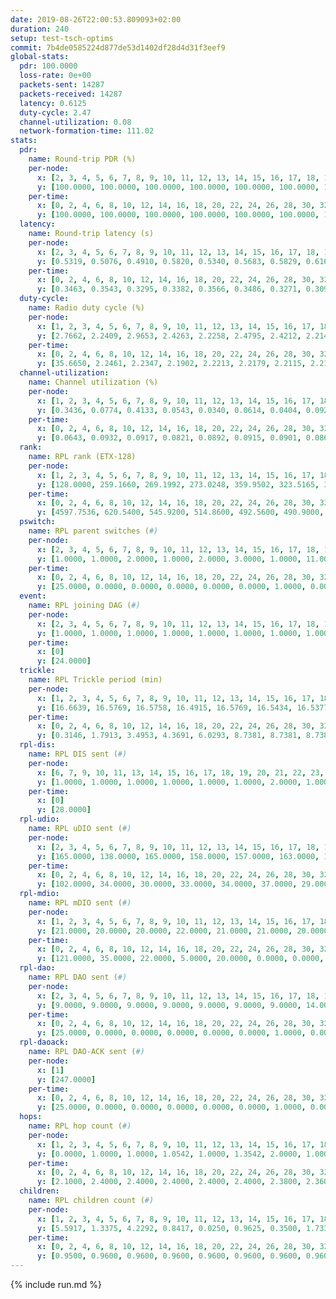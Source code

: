 ```yaml
---
date: 2019-08-26T22:00:53.809093+02:00
duration: 240
setup: test-tsch-optims
commit: 7b4de0585224d877de53d1402df28d4d31f3eef9
global-stats:
  pdr: 100.0000
  loss-rate: 0e+00
  packets-sent: 14287
  packets-received: 14287
  latency: 0.6125
  duty-cycle: 2.47
  channel-utilization: 0.08
  network-formation-time: 111.02
stats:
  pdr:
    name: Round-trip PDR (%)
    per-node:
      x: [2, 3, 4, 5, 6, 7, 8, 9, 10, 11, 12, 13, 14, 15, 16, 17, 18, 19, 20, 21, 22, 23, 24, 25]
      y: [100.0000, 100.0000, 100.0000, 100.0000, 100.0000, 100.0000, 100.0000, 100.0000, 100.0000, 100.0000, 100.0000, 100.0000, 100.0000, 100.0000, 100.0000, 100.0000, 100.0000, 100.0000, 100.0000, 100.0000, 100.0000, 100.0000, 100.0000, 100.0000]
    per-time:
      x: [0, 2, 4, 6, 8, 10, 12, 14, 16, 18, 20, 22, 24, 26, 28, 30, 32, 34, 36, 38, 40, 42, 44, 46, 48, 50, 52, 54, 56, 58, 60, 62, 64, 66, 68, 70, 72, 74, 76, 78, 80, 82, 84, 86, 88, 90, 92, 94, 96, 98, 100, 102, 104, 106, 108, 110, 112, 114, 116, 118, 120, 122, 124, 126, 128, 130, 132, 134, 136, 138, 140, 142, 144, 146, 148, 150, 152, 154, 156, 158, 160, 162, 164, 166, 168, 170, 172, 174, 176, 178, 180, 182, 184, 186, 188, 190, 192, 194, 196, 198, 200, 202, 204, 206, 208, 210, 212, 214, 216, 218, 220, 222, 224, 226, 228, 230, 232, 234, 236, 238]
      y: [100.0000, 100.0000, 100.0000, 100.0000, 100.0000, 100.0000, 100.0000, 100.0000, 100.0000, 100.0000, 100.0000, 100.0000, 100.0000, 100.0000, 100.0000, 100.0000, 100.0000, 100.0000, 100.0000, 100.0000, 100.0000, 100.0000, 100.0000, 100.0000, 100.0000, 100.0000, 100.0000, 100.0000, 100.0000, 100.0000, 100.0000, 100.0000, 100.0000, 100.0000, 100.0000, 100.0000, 100.0000, 100.0000, 100.0000, 100.0000, 100.0000, 100.0000, 100.0000, 100.0000, 100.0000, 100.0000, 100.0000, 100.0000, 100.0000, 100.0000, 100.0000, 100.0000, 100.0000, 100.0000, 100.0000, 100.0000, 100.0000, 100.0000, 100.0000, 100.0000, 100.0000, 100.0000, 100.0000, 100.0000, 100.0000, 100.0000, 100.0000, 100.0000, 100.0000, 100.0000, 100.0000, 100.0000, 100.0000, 100.0000, 100.0000, 100.0000, 100.0000, 100.0000, 100.0000, 100.0000, 100.0000, 100.0000, 100.0000, 100.0000, 100.0000, 100.0000, 100.0000, 100.0000, 100.0000, 100.0000, 100.0000, 100.0000, 100.0000, 100.0000, 100.0000, 100.0000, 100.0000, 100.0000, 100.0000, 100.0000, 100.0000, 100.0000, 100.0000, 100.0000, 100.0000, 100.0000, 100.0000, 100.0000, 100.0000, 100.0000, 100.0000, 100.0000, 100.0000, 100.0000, 100.0000, 100.0000, 100.0000, 100.0000, 100.0000, 100.0000]
  latency:
    name: Round-trip latency (s)
    per-node:
      x: [2, 3, 4, 5, 6, 7, 8, 9, 10, 11, 12, 13, 14, 15, 16, 17, 18, 19, 20, 21, 22, 23, 24, 25]
      y: [0.5319, 0.5076, 0.4910, 0.5820, 0.5340, 0.5683, 0.5829, 0.6166, 0.5229, 0.5989, 0.6257, 0.5428, 0.6766, 0.5876, 0.5356, 0.6307, 0.6026, 0.5941, 0.7385, 0.7715, 0.5947, 0.7910, 0.7665, 0.7039]
    per-time:
      x: [0, 2, 4, 6, 8, 10, 12, 14, 16, 18, 20, 22, 24, 26, 28, 30, 32, 34, 36, 38, 40, 42, 44, 46, 48, 50, 52, 54, 56, 58, 60, 62, 64, 66, 68, 70, 72, 74, 76, 78, 80, 82, 84, 86, 88, 90, 92, 94, 96, 98, 100, 102, 104, 106, 108, 110, 112, 114, 116, 118, 120, 122, 124, 126, 128, 130, 132, 134, 136, 138, 140, 142, 144, 146, 148, 150, 152, 154, 156, 158, 160, 162, 164, 166, 168, 170, 172, 174, 176, 178, 180, 182, 184, 186, 188, 190, 192, 194, 196, 198, 200, 202, 204, 206, 208, 210, 212, 214, 216, 218, 220, 222, 224, 226, 228, 230, 232, 234, 236, 238]
      y: [0.3463, 0.3543, 0.3295, 0.3382, 0.3566, 0.3486, 0.3271, 0.3096, 0.3198, 0.3049, 0.3325, 0.3201, 0.3258, 0.3320, 0.3471, 0.3301, 0.3340, 0.3358, 0.3571, 0.3289, 0.3158, 0.3013, 0.3505, 0.3076, 0.3351, 0.3386, 0.3213, 0.3395, 0.3370, 0.2934, 0.3126, 0.3051, 0.3097, 0.3164, 0.3208, 0.3299, 0.2908, 0.3011, 0.3081, 0.3151, 0.3236, 0.3029, 0.3205, 0.2744, 0.3014, 0.2772, 0.3043, 0.2766, 0.3537, 0.3398, 0.3251, 0.3197, 0.3235, 0.3175, 0.3370, 0.3210, 0.3618, 0.3449, 0.3240, 0.4748, 0.4018, 0.3099, 0.3243, 0.3262, 0.3474, 0.4652, 0.5926, 0.4095, 0.3315, 0.3131, 0.3513, 0.7008, 0.7997, 0.5718, 0.5123, 0.3149, 0.3672, 0.8364, 1.0591, 0.9922, 0.6044, 0.5469, 0.4241, 0.8439, 1.2625, 1.1794, 0.9214, 0.6414, 0.6000, 0.9205, 1.2473, 1.2834, 1.2450, 0.9937, 0.8018, 0.9113, 1.2499, 1.2745, 1.2718, 1.2355, 1.1107, 1.0790, 1.2530, 1.2542, 1.2799, 1.2806, 1.2531, 1.2365, 1.2513, 1.2594, 1.2466, 1.2614, 1.2471, 1.2528, 1.2624, 1.2535, 1.2527, 1.2323, 1.2633, 1.1107]
  duty-cycle:
    name: Radio duty cycle (%)
    per-node:
      x: [1, 2, 3, 4, 5, 6, 7, 8, 9, 10, 11, 12, 13, 14, 15, 16, 17, 18, 19, 20, 21, 22, 23, 24, 25]
      y: [2.7662, 2.2409, 2.9653, 2.4263, 2.2258, 2.4795, 2.4212, 2.2143, 2.2559, 2.2574, 2.3241, 2.2346, 2.4606, 2.4700, 2.5155, 2.6023, 2.4496, 2.6284, 2.5552, 2.5812, 2.5306, 2.4925, 2.6127, 2.5733, 2.5499]
    per-time:
      x: [0, 2, 4, 6, 8, 10, 12, 14, 16, 18, 20, 22, 24, 26, 28, 30, 32, 34, 36, 38, 40, 42, 44, 46, 48, 50, 52, 54, 56, 58, 60, 62, 64, 66, 68, 70, 72, 74, 76, 78, 80, 82, 84, 86, 88, 90, 92, 94, 96, 98, 100, 102, 104, 106, 108, 110, 112, 114, 116, 118, 120, 122, 124, 126, 128, 130, 132, 134, 136, 138, 140, 142, 144, 146, 148, 150, 152, 154, 156, 158, 160, 162, 164, 166, 168, 170, 172, 174, 176, 178, 180, 182, 184, 186, 188, 190, 192, 194, 196, 198, 200, 202, 204, 206, 208, 210, 212, 214, 216, 218, 220, 222, 224, 226, 228, 230, 232, 234, 236, 238, 240]
      y: [35.6650, 2.2461, 2.2347, 2.1902, 2.2213, 2.2179, 2.2115, 2.2101, 2.1977, 2.1843, 2.1687, 2.1906, 2.1883, 2.1927, 2.2418, 2.2190, 2.2098, 2.1978, 2.2003, 2.2295, 2.2021, 2.1943, 2.1895, 2.2223, 2.1882, 2.2101, 2.2120, 2.1952, 2.2196, 2.2246, 2.1851, 2.1922, 2.1894, 2.1907, 2.1954, 2.1939, 2.1867, 2.1756, 2.1939, 2.1930, 2.1965, 2.2032, 2.1948, 2.2036, 2.1685, 2.1742, 2.1703, 2.1779, 2.1720, 2.2007, 2.1874, 2.1863, 2.2013, 2.2034, 2.2050, 2.1964, 2.2083, 2.2289, 2.2093, 2.2082, 2.2029, 2.2040, 2.2011, 2.1933, 2.2082, 2.2010, 2.2009, 2.1950, 2.1929, 2.1956, 2.1677, 2.1886, 2.1756, 2.1792, 2.1840, 2.1965, 2.1899, 2.1692, 2.1792, 2.1989, 2.1695, 2.1913, 2.1768, 2.1870, 2.1899, 2.2005, 2.1896, 2.1857, 2.2062, 2.1831, 2.1812, 2.1708, 2.2103, 2.1859, 2.1935, 2.2050, 2.1810, 2.1860, 2.1938, 2.2037, 2.1928, 2.1984, 2.1844, 2.1825, 2.1927, 2.1917, 2.1982, 2.1773, 2.1873, 2.1798, 2.1894, 2.1845, 2.1760, 2.2063, 2.1702, 2.1890, 2.1739, 2.1772, 2.1856, 2.1801, null]
  channel-utilization:
    name: Channel utilization (%)
    per-node:
      x: [1, 2, 3, 4, 5, 6, 7, 8, 9, 10, 11, 12, 13, 14, 15, 16, 17, 18, 19, 20, 21, 22, 23, 24, 25]
      y: [0.3436, 0.0774, 0.4133, 0.0543, 0.0340, 0.0614, 0.0404, 0.0922, 0.0334, 0.0342, 0.0320, 0.0314, 0.0418, 0.0321, 0.1308, 0.1921, 0.0418, 0.0815, 0.0590, 0.0522, 0.0360, 0.0607, 0.0335, 0.0315, 0.0333]
    per-time:
      x: [0, 2, 4, 6, 8, 10, 12, 14, 16, 18, 20, 22, 24, 26, 28, 30, 32, 34, 36, 38, 40, 42, 44, 46, 48, 50, 52, 54, 56, 58, 60, 62, 64, 66, 68, 70, 72, 74, 76, 78, 80, 82, 84, 86, 88, 90, 92, 94, 96, 98, 100, 102, 104, 106, 108, 110, 112, 114, 116, 118, 120, 122, 124, 126, 128, 130, 132, 134, 136, 138, 140, 142, 144, 146, 148, 150, 152, 154, 156, 158, 160, 162, 164, 166, 168, 170, 172, 174, 176, 178, 180, 182, 184, 186, 188, 190, 192, 194, 196, 198, 200, 202, 204, 206, 208, 210, 212, 214, 216, 218, 220, 222, 224, 226, 228, 230, 232, 234, 236, 238, 240]
      y: [0.0643, 0.0932, 0.0917, 0.0821, 0.0892, 0.0915, 0.0901, 0.0861, 0.0824, 0.0808, 0.0758, 0.0830, 0.0827, 0.0841, 0.0979, 0.0899, 0.0877, 0.0836, 0.0854, 0.0947, 0.0850, 0.0839, 0.0812, 0.0924, 0.0812, 0.0890, 0.0890, 0.0852, 0.0928, 0.0945, 0.0816, 0.0824, 0.0809, 0.0821, 0.0831, 0.0840, 0.0806, 0.0778, 0.0829, 0.0832, 0.0828, 0.0867, 0.0832, 0.0847, 0.0771, 0.0786, 0.0754, 0.0790, 0.0755, 0.0874, 0.0852, 0.0824, 0.0871, 0.0896, 0.0873, 0.0847, 0.0875, 0.0932, 0.0869, 0.0865, 0.0840, 0.0844, 0.0843, 0.0831, 0.0891, 0.0874, 0.0839, 0.0804, 0.0814, 0.0816, 0.0775, 0.0806, 0.0777, 0.0782, 0.0799, 0.0829, 0.0826, 0.0739, 0.0780, 0.0836, 0.0754, 0.0824, 0.0772, 0.0809, 0.0826, 0.0840, 0.0814, 0.0806, 0.0856, 0.0793, 0.0775, 0.0775, 0.0867, 0.0816, 0.0786, 0.0866, 0.0792, 0.0817, 0.0834, 0.0851, 0.0836, 0.0829, 0.0766, 0.0813, 0.0833, 0.0813, 0.0843, 0.0767, 0.0800, 0.0791, 0.0802, 0.0777, 0.0798, 0.0854, 0.0766, 0.0810, 0.0805, 0.0755, 0.0779, 0.0797, null]
  rank:
    name: RPL rank (ETX-128)
    per-node:
      x: [1, 2, 3, 4, 5, 6, 7, 8, 9, 10, 11, 12, 13, 14, 15, 16, 17, 18, 19, 20, 21, 22, 23, 24, 25]
      y: [128.0000, 259.1660, 269.1992, 273.0248, 359.9502, 323.5165, 393.3539, 370.7386, 560.8725, 471.5902, 511.7107, 477.7673, 433.0494, 797.2253, 419.7925, 432.6584, 730.2346, 543.9339, 830.8427, 610.0246, 695.0887, 836.4390, 729.6855, 701.5267, 722.6914]
    per-time:
      x: [0, 2, 4, 6, 8, 10, 12, 14, 16, 18, 20, 22, 24, 26, 28, 30, 32, 34, 36, 38, 40, 42, 44, 46, 48, 50, 52, 54, 56, 58, 60, 62, 64, 66, 68, 70, 72, 74, 76, 78, 80, 82, 84, 86, 88, 90, 92, 94, 96, 98, 100, 102, 104, 106, 108, 110, 112, 114, 116, 118, 120, 122, 124, 126, 128, 130, 132, 134, 136, 138, 140, 142, 144, 146, 148, 150, 152, 154, 156, 158, 160, 162, 164, 166, 168, 170, 172, 174, 176, 178, 180, 182, 184, 186, 188, 190, 192, 194, 196, 198, 200, 202, 204, 206, 208, 210, 212, 214, 216, 218, 220, 222, 224, 226, 228, 230, 232, 234, 236, 238, 240]
      y: [4597.7536, 620.5400, 545.9200, 514.8600, 492.5600, 490.9000, 484.6863, 477.1200, 479.6667, 466.7400, 503.1200, 508.3600, 508.5400, 507.1200, 509.4600, 489.7059, 483.4200, 493.5200, 511.1400, 531.5294, 525.8800, 520.1154, 512.0784, 514.8039, 487.0980, 491.5400, 492.4600, 502.5192, 484.8800, 476.2885, 464.5600, 467.3137, 464.6471, 462.5200, 465.6400, 467.7059, 467.7000, 465.4600, 463.8600, 454.7600, 457.5400, 461.1569, 451.8431, 463.8800, 488.5098, 476.9608, 478.7800, 477.0600, 459.5400, 502.6981, 499.1400, 544.6200, 528.9804, 523.3922, 503.7321, 505.9815, 455.5294, 451.3000, 461.8600, 457.7400, 464.6800, 463.4000, 462.9200, 461.3396, 462.0392, 450.6400, 453.6981, 459.3000, 448.7451, 446.2157, 448.0200, 448.7255, 437.4000, 439.9400, 449.3529, 444.0200, 444.3600, 450.6667, 465.3400, 460.6863, 454.4600, 455.1000, 458.3462, 452.7647, 452.7600, 462.9623, 452.8039, 445.1200, 446.6667, 449.0000, 445.6863, 441.8800, 445.1176, 437.9000, 441.1600, 440.3600, 443.7400, 456.3800, 446.7647, 458.8269, 449.3600, 452.0588, 442.6600, 444.9412, 444.0377, 434.2400, 439.2800, 450.4600, 452.0769, 449.8431, 449.0000, 444.9608, 438.6863, 457.0600, 458.8600, 456.7000, 458.3600, 457.9800, 470.1273, 451.3000, null]
  pswitch:
    name: RPL parent switches (#)
    per-node:
      x: [2, 3, 4, 5, 6, 7, 8, 9, 10, 11, 12, 13, 14, 15, 16, 17, 18, 19, 20, 21, 22, 23, 24, 25]
      y: [1.0000, 1.0000, 2.0000, 1.0000, 2.0000, 3.0000, 1.0000, 11.0000, 4.0000, 2.0000, 5.0000, 3.0000, 13.0000, 1.0000, 3.0000, 3.0000, 3.0000, 8.0000, 5.0000, 9.0000, 6.0000, 9.0000, 4.0000, 4.0000]
    per-time:
      x: [0, 2, 4, 6, 8, 10, 12, 14, 16, 18, 20, 22, 24, 26, 28, 30, 32, 34, 36, 38, 40, 42, 44, 46, 48, 50, 52, 54, 56, 58, 60, 62, 64, 66, 68, 70, 72, 74, 76, 78, 80, 82, 84, 86, 88, 90, 92, 94, 96, 98, 100, 102, 104, 106, 108, 110, 112, 114, 116, 118, 120, 122, 124, 126, 128, 130, 132, 134, 136, 138, 140, 142, 144, 146, 148, 150, 152, 154, 156, 158, 160, 162, 164, 166, 168, 170, 172, 174, 176, 178, 180, 182, 184, 186, 188, 190, 192, 194, 196, 198, 200, 202, 204, 206, 208, 210, 212, 214, 216, 218, 220, 222, 224, 226, 228, 230, 232, 234, 236]
      y: [25.0000, 0.0000, 0.0000, 0.0000, 0.0000, 0.0000, 1.0000, 0.0000, 1.0000, 0.0000, 0.0000, 0.0000, 0.0000, 0.0000, 0.0000, 1.0000, 0.0000, 0.0000, 0.0000, 1.0000, 0.0000, 2.0000, 1.0000, 1.0000, 1.0000, 0.0000, 0.0000, 2.0000, 0.0000, 2.0000, 0.0000, 1.0000, 1.0000, 0.0000, 0.0000, 1.0000, 0.0000, 0.0000, 0.0000, 0.0000, 0.0000, 1.0000, 1.0000, 0.0000, 1.0000, 1.0000, 0.0000, 0.0000, 0.0000, 3.0000, 0.0000, 0.0000, 1.0000, 1.0000, 6.0000, 4.0000, 1.0000, 0.0000, 0.0000, 0.0000, 0.0000, 0.0000, 0.0000, 3.0000, 1.0000, 0.0000, 3.0000, 0.0000, 1.0000, 1.0000, 0.0000, 1.0000, 0.0000, 0.0000, 1.0000, 0.0000, 0.0000, 1.0000, 0.0000, 1.0000, 0.0000, 0.0000, 2.0000, 1.0000, 0.0000, 3.0000, 1.0000, 0.0000, 1.0000, 1.0000, 1.0000, 0.0000, 1.0000, 0.0000, 0.0000, 0.0000, 0.0000, 0.0000, 1.0000, 2.0000, 0.0000, 1.0000, 0.0000, 1.0000, 3.0000, 0.0000, 0.0000, 0.0000, 2.0000, 1.0000, 1.0000, 1.0000, 1.0000, 0.0000, 0.0000, 0.0000, 0.0000, 0.0000, 5.0000]
  event:
    name: RPL joining DAG (#)
    per-node:
      x: [2, 3, 4, 5, 6, 7, 8, 9, 10, 11, 12, 13, 14, 15, 16, 17, 18, 19, 20, 21, 22, 23, 24, 25]
      y: [1.0000, 1.0000, 1.0000, 1.0000, 1.0000, 1.0000, 1.0000, 1.0000, 1.0000, 1.0000, 1.0000, 1.0000, 1.0000, 1.0000, 1.0000, 1.0000, 1.0000, 1.0000, 1.0000, 1.0000, 1.0000, 1.0000, 1.0000, 1.0000]
    per-time:
      x: [0]
      y: [24.0000]
  trickle:
    name: RPL Trickle period (min)
    per-node:
      x: [1, 2, 3, 4, 5, 6, 7, 8, 9, 10, 11, 12, 13, 14, 15, 16, 17, 18, 19, 20, 21, 22, 23, 24, 25]
      y: [16.6639, 16.5769, 16.5758, 16.4915, 16.5769, 16.5434, 16.5377, 16.5950, 16.4917, 16.5354, 16.5270, 16.5392, 16.5306, 16.5680, 16.5231, 16.5309, 16.5306, 16.5434, 16.4958, 16.5510, 16.5660, 16.4878, 16.5214, 16.5472, 16.5843]
    per-time:
      x: [0, 2, 4, 6, 8, 10, 12, 14, 16, 18, 20, 22, 24, 26, 28, 30, 32, 34, 36, 38, 40, 42, 44, 46, 48, 50, 52, 54, 56, 58, 60, 62, 64, 66, 68, 70, 72, 74, 76, 78, 80, 82, 84, 86, 88, 90, 92, 94, 96, 98, 100, 102, 104, 106, 108, 110, 112, 114, 116, 118, 120, 122, 124, 126, 128, 130, 132, 134, 136, 138, 140, 142, 144, 146, 148, 150, 152, 154, 156, 158, 160, 162, 164, 166, 168, 170, 172, 174, 176, 178, 180, 182, 184, 186, 188, 190, 192, 194, 196, 198, 200, 202, 204, 206, 208, 210, 212, 214, 216, 218, 220, 222, 224, 226, 228, 230, 232, 234, 236, 238, 240]
      y: [0.3146, 1.7913, 3.4953, 4.3691, 6.0293, 8.7381, 8.7381, 8.7381, 9.5948, 16.2529, 17.4763, 17.4763, 17.4763, 17.4763, 17.4763, 17.4763, 17.4763, 17.4763, 17.4763, 17.4763, 17.4763, 17.4763, 17.4763, 17.4763, 17.4763, 17.4763, 17.4763, 17.4763, 17.4763, 17.4763, 17.4763, 17.4763, 17.4763, 17.4763, 17.4763, 17.4763, 17.4763, 17.4763, 17.4763, 17.4763, 17.4763, 17.4763, 17.4763, 17.4763, 17.4763, 17.4763, 17.4763, 17.4763, 17.4763, 17.4763, 17.4763, 17.4763, 17.4763, 17.4763, 17.4763, 17.4763, 17.4763, 17.4763, 17.4763, 17.4763, 17.4763, 17.4763, 17.4763, 17.4763, 17.4763, 17.4763, 17.4763, 17.4763, 17.4763, 17.4763, 17.4763, 17.4763, 17.4763, 17.4763, 17.4763, 17.4763, 17.4763, 17.4763, 17.4763, 17.4763, 17.4763, 17.4763, 17.4763, 17.4763, 17.4763, 17.4763, 17.4763, 17.4763, 17.4763, 17.4763, 17.4763, 17.4763, 17.4763, 17.4763, 17.4763, 17.4763, 17.4763, 17.4763, 17.4763, 17.4763, 17.4763, 17.4763, 17.4763, 17.4763, 17.4763, 17.4763, 17.4763, 17.4763, 17.4763, 17.4763, 17.4763, 17.4763, 17.4763, 17.4763, 17.4763, 17.4763, 17.4763, 17.4763, 17.4763, 17.4763, null]
  rpl-dis:
    name: RPL DIS sent (#)
    per-node:
      x: [6, 7, 9, 10, 11, 13, 14, 15, 16, 17, 18, 19, 20, 21, 22, 23, 24, 25]
      y: [1.0000, 1.0000, 1.0000, 1.0000, 1.0000, 1.0000, 2.0000, 1.0000, 1.0000, 2.0000, 2.0000, 1.0000, 2.0000, 2.0000, 1.0000, 3.0000, 3.0000, 2.0000]
    per-time:
      x: [0]
      y: [28.0000]
  rpl-udio:
    name: RPL uDIO sent (#)
    per-node:
      x: [2, 3, 4, 5, 6, 7, 8, 9, 10, 11, 12, 13, 14, 15, 16, 17, 18, 19, 20, 21, 22, 23, 24, 25]
      y: [165.0000, 138.0000, 165.0000, 158.0000, 157.0000, 163.0000, 173.0000, 169.0000, 165.0000, 170.0000, 172.0000, 166.0000, 174.0000, 152.0000, 159.0000, 169.0000, 155.0000, 168.0000, 165.0000, 165.0000, 167.0000, 174.0000, 164.0000, 163.0000]
    per-time:
      x: [0, 2, 4, 6, 8, 10, 12, 14, 16, 18, 20, 22, 24, 26, 28, 30, 32, 34, 36, 38, 40, 42, 44, 46, 48, 50, 52, 54, 56, 58, 60, 62, 64, 66, 68, 70, 72, 74, 76, 78, 80, 82, 84, 86, 88, 90, 92, 94, 96, 98, 100, 102, 104, 106, 108, 110, 112, 114, 116, 118, 120, 122, 124, 126, 128, 130, 132, 134, 136, 138, 140, 142, 144, 146, 148, 150, 152, 154, 156, 158, 160, 162, 164, 166, 168, 170, 172, 174, 176, 178, 180, 182, 184, 186, 188, 190, 192, 194, 196, 198, 200, 202, 204, 206, 208, 210, 212, 214, 216, 218, 220, 222, 224, 226, 228, 230, 232, 234, 236, 238, 240]
      y: [102.0000, 34.0000, 30.0000, 33.0000, 34.0000, 37.0000, 29.0000, 35.0000, 32.0000, 30.0000, 42.0000, 34.0000, 27.0000, 29.0000, 31.0000, 32.0000, 37.0000, 31.0000, 29.0000, 29.0000, 30.0000, 38.0000, 31.0000, 32.0000, 32.0000, 35.0000, 31.0000, 33.0000, 31.0000, 36.0000, 36.0000, 27.0000, 36.0000, 30.0000, 35.0000, 31.0000, 30.0000, 34.0000, 35.0000, 32.0000, 32.0000, 33.0000, 28.0000, 31.0000, 36.0000, 32.0000, 39.0000, 25.0000, 37.0000, 34.0000, 34.0000, 28.0000, 31.0000, 33.0000, 32.0000, 34.0000, 32.0000, 31.0000, 28.0000, 34.0000, 26.0000, 36.0000, 34.0000, 32.0000, 31.0000, 28.0000, 36.0000, 30.0000, 32.0000, 31.0000, 28.0000, 38.0000, 30.0000, 30.0000, 34.0000, 31.0000, 31.0000, 34.0000, 27.0000, 36.0000, 36.0000, 28.0000, 34.0000, 33.0000, 31.0000, 36.0000, 31.0000, 35.0000, 30.0000, 28.0000, 30.0000, 31.0000, 35.0000, 33.0000, 35.0000, 29.0000, 33.0000, 31.0000, 31.0000, 37.0000, 33.0000, 35.0000, 29.0000, 29.0000, 31.0000, 31.0000, 33.0000, 33.0000, 33.0000, 31.0000, 33.0000, 33.0000, 33.0000, 30.0000, 29.0000, 35.0000, 32.0000, 35.0000, 27.0000, 33.0000, 0.0000]
  rpl-mdio:
    name: RPL mDIO sent (#)
    per-node:
      x: [1, 2, 3, 4, 5, 6, 7, 8, 9, 10, 11, 12, 13, 14, 15, 16, 17, 18, 19, 20, 21, 22, 23, 24, 25]
      y: [21.0000, 20.0000, 20.0000, 22.0000, 21.0000, 21.0000, 20.0000, 20.0000, 22.0000, 22.0000, 21.0000, 23.0000, 21.0000, 20.0000, 22.0000, 22.0000, 20.0000, 22.0000, 24.0000, 21.0000, 21.0000, 24.0000, 20.0000, 23.0000, 21.0000]
    per-time:
      x: [0, 2, 4, 6, 8, 10, 12, 14, 16, 18, 20, 22, 24, 26, 28, 30, 32, 34, 36, 38, 40, 42, 44, 46, 48, 50, 52, 54, 56, 58, 60, 62, 64, 66, 68, 70, 72, 74, 76, 78, 80, 82, 84, 86, 88, 90, 92, 94, 96, 98, 100, 102, 104, 106, 108, 110, 112, 114, 116, 118, 120, 122, 124, 126, 128, 130, 132, 134, 136, 138, 140, 142, 144, 146, 148, 150, 152, 154, 156, 158, 160, 162, 164, 166, 168, 170, 172, 174, 176, 178, 180, 182, 184, 186, 188, 190, 192, 194, 196, 198, 200, 202, 204, 206, 208, 210, 212, 214, 216, 218, 220, 222, 224, 226, 228, 230, 232, 234, 236, 238]
      y: [121.0000, 35.0000, 22.0000, 5.0000, 20.0000, 0.0000, 0.0000, 9.0000, 13.0000, 3.0000, 0.0000, 0.0000, 0.0000, 2.0000, 6.0000, 6.0000, 6.0000, 4.0000, 1.0000, 0.0000, 0.0000, 0.0000, 7.0000, 3.0000, 5.0000, 6.0000, 4.0000, 0.0000, 0.0000, 0.0000, 2.0000, 5.0000, 6.0000, 5.0000, 7.0000, 0.0000, 0.0000, 0.0000, 0.0000, 1.0000, 7.0000, 5.0000, 5.0000, 7.0000, 0.0000, 0.0000, 0.0000, 0.0000, 8.0000, 3.0000, 4.0000, 7.0000, 3.0000, 0.0000, 0.0000, 0.0000, 0.0000, 6.0000, 7.0000, 4.0000, 6.0000, 2.0000, 0.0000, 0.0000, 0.0000, 0.0000, 4.0000, 6.0000, 6.0000, 9.0000, 0.0000, 0.0000, 0.0000, 0.0000, 2.0000, 8.0000, 4.0000, 4.0000, 7.0000, 0.0000, 0.0000, 0.0000, 0.0000, 5.0000, 6.0000, 3.0000, 6.0000, 5.0000, 0.0000, 0.0000, 0.0000, 0.0000, 4.0000, 5.0000, 8.0000, 6.0000, 2.0000, 0.0000, 0.0000, 0.0000, 2.0000, 6.0000, 8.0000, 4.0000, 4.0000, 1.0000, 0.0000, 0.0000, 0.0000, 2.0000, 4.0000, 4.0000, 6.0000, 9.0000, 0.0000, 0.0000, 0.0000, 0.0000, 3.0000, 3.0000]
  rpl-dao:
    name: RPL DAO sent (#)
    per-node:
      x: [2, 3, 4, 5, 6, 7, 8, 9, 10, 11, 12, 13, 14, 15, 16, 17, 18, 19, 20, 21, 22, 23, 24, 25]
      y: [9.0000, 9.0000, 9.0000, 9.0000, 9.0000, 9.0000, 9.0000, 14.0000, 10.0000, 9.0000, 12.0000, 10.0000, 12.0000, 9.0000, 10.0000, 10.0000, 10.0000, 12.0000, 10.0000, 12.0000, 11.0000, 12.0000, 10.0000, 11.0000]
    per-time:
      x: [0, 2, 4, 6, 8, 10, 12, 14, 16, 18, 20, 22, 24, 26, 28, 30, 32, 34, 36, 38, 40, 42, 44, 46, 48, 50, 52, 54, 56, 58, 60, 62, 64, 66, 68, 70, 72, 74, 76, 78, 80, 82, 84, 86, 88, 90, 92, 94, 96, 98, 100, 102, 104, 106, 108, 110, 112, 114, 116, 118, 120, 122, 124, 126, 128, 130, 132, 134, 136, 138, 140, 142, 144, 146, 148, 150, 152, 154, 156, 158, 160, 162, 164, 166, 168, 170, 172, 174, 176, 178, 180, 182, 184, 186, 188, 190, 192, 194, 196, 198, 200, 202, 204, 206, 208, 210, 212, 214, 216, 218, 220, 222, 224, 226, 228, 230, 232, 234, 236]
      y: [25.0000, 0.0000, 0.0000, 0.0000, 0.0000, 0.0000, 1.0000, 0.0000, 1.0000, 0.0000, 0.0000, 0.0000, 0.0000, 0.0000, 21.0000, 2.0000, 0.0000, 0.0000, 0.0000, 1.0000, 1.0000, 2.0000, 1.0000, 1.0000, 1.0000, 0.0000, 0.0000, 2.0000, 11.0000, 7.0000, 0.0000, 1.0000, 1.0000, 0.0000, 1.0000, 1.0000, 1.0000, 0.0000, 1.0000, 0.0000, 0.0000, 2.0000, 7.0000, 8.0000, 2.0000, 2.0000, 0.0000, 0.0000, 0.0000, 4.0000, 2.0000, 0.0000, 2.0000, 1.0000, 6.0000, 4.0000, 5.0000, 5.0000, 0.0000, 0.0000, 0.0000, 0.0000, 0.0000, 4.0000, 1.0000, 1.0000, 5.0000, 1.0000, 3.0000, 2.0000, 4.0000, 5.0000, 1.0000, 0.0000, 1.0000, 0.0000, 0.0000, 2.0000, 1.0000, 2.0000, 3.0000, 0.0000, 4.0000, 3.0000, 2.0000, 8.0000, 2.0000, 0.0000, 1.0000, 1.0000, 1.0000, 0.0000, 2.0000, 1.0000, 1.0000, 2.0000, 1.0000, 2.0000, 4.0000, 9.0000, 1.0000, 1.0000, 0.0000, 1.0000, 2.0000, 0.0000, 2.0000, 1.0000, 3.0000, 2.0000, 1.0000, 3.0000, 2.0000, 6.0000, 2.0000, 0.0000, 1.0000, 1.0000, 5.0000]
  rpl-daoack:
    name: RPL DAO-ACK sent (#)
    per-node:
      x: [1]
      y: [247.0000]
    per-time:
      x: [0, 2, 4, 6, 8, 10, 12, 14, 16, 18, 20, 22, 24, 26, 28, 30, 32, 34, 36, 38, 40, 42, 44, 46, 48, 50, 52, 54, 56, 58, 60, 62, 64, 66, 68, 70, 72, 74, 76, 78, 80, 82, 84, 86, 88, 90, 92, 94, 96, 98, 100, 102, 104, 106, 108, 110, 112, 114, 116, 118, 120, 122, 124, 126, 128, 130, 132, 134, 136, 138, 140, 142, 144, 146, 148, 150, 152, 154, 156, 158, 160, 162, 164, 166, 168, 170, 172, 174, 176, 178, 180, 182, 184, 186, 188, 190, 192, 194, 196, 198, 200, 202, 204, 206, 208, 210, 212, 214, 216, 218, 220, 222, 224, 226, 228, 230, 232, 234, 236]
      y: [25.0000, 0.0000, 0.0000, 0.0000, 0.0000, 0.0000, 1.0000, 0.0000, 1.0000, 0.0000, 0.0000, 0.0000, 0.0000, 0.0000, 21.0000, 2.0000, 0.0000, 0.0000, 0.0000, 1.0000, 1.0000, 2.0000, 1.0000, 1.0000, 1.0000, 0.0000, 0.0000, 2.0000, 10.0000, 8.0000, 0.0000, 1.0000, 1.0000, 0.0000, 1.0000, 1.0000, 1.0000, 0.0000, 1.0000, 0.0000, 0.0000, 2.0000, 7.0000, 8.0000, 2.0000, 2.0000, 0.0000, 0.0000, 0.0000, 4.0000, 2.0000, 0.0000, 2.0000, 1.0000, 6.0000, 3.0000, 6.0000, 5.0000, 0.0000, 0.0000, 0.0000, 0.0000, 0.0000, 4.0000, 1.0000, 1.0000, 5.0000, 1.0000, 3.0000, 2.0000, 4.0000, 5.0000, 1.0000, 0.0000, 1.0000, 0.0000, 0.0000, 2.0000, 1.0000, 2.0000, 2.0000, 1.0000, 4.0000, 2.0000, 3.0000, 8.0000, 2.0000, 0.0000, 1.0000, 1.0000, 1.0000, 0.0000, 2.0000, 1.0000, 1.0000, 2.0000, 1.0000, 2.0000, 3.0000, 10.0000, 1.0000, 1.0000, 0.0000, 1.0000, 2.0000, 0.0000, 2.0000, 1.0000, 3.0000, 2.0000, 1.0000, 3.0000, 2.0000, 6.0000, 2.0000, 0.0000, 1.0000, 1.0000, 5.0000]
  hops:
    name: RPL hop count (#)
    per-node:
      x: [1, 2, 3, 4, 5, 6, 7, 8, 9, 10, 11, 12, 13, 14, 15, 16, 17, 18, 19, 20, 21, 22, 23, 24, 25]
      y: [0.0000, 1.0000, 1.0000, 1.0542, 1.0000, 1.3542, 2.0000, 1.0000, 2.0875, 2.1000, 2.0000, 2.2500, 2.0000, 2.5983, 2.0000, 2.0542, 2.1841, 3.0000, 3.0000, 3.4310, 3.8201, 3.0544, 4.2845, 4.0000, 4.0000]
    per-time:
      x: [0, 2, 4, 6, 8, 10, 12, 14, 16, 18, 20, 22, 24, 26, 28, 30, 32, 34, 36, 38, 40, 42, 44, 46, 48, 50, 52, 54, 56, 58, 60, 62, 64, 66, 68, 70, 72, 74, 76, 78, 80, 82, 84, 86, 88, 90, 92, 94, 96, 98, 100, 102, 104, 106, 108, 110, 112, 114, 116, 118, 120, 122, 124, 126, 128, 130, 132, 134, 136, 138, 140, 142, 144, 146, 148, 150, 152, 154, 156, 158, 160, 162, 164, 166, 168, 170, 172, 174, 176, 178, 180, 182, 184, 186, 188, 190, 192, 194, 196, 198, 200, 202, 204, 206, 208, 210, 212, 214, 216, 218, 220, 222, 224, 226, 228, 230, 232, 234, 236, 238]
      y: [2.1000, 2.4000, 2.4000, 2.4000, 2.4000, 2.4000, 2.3800, 2.3600, 2.3400, 2.3200, 2.3200, 2.3200, 2.3200, 2.3200, 2.3200, 2.3600, 2.3600, 2.3600, 2.3600, 2.4000, 2.4000, 2.4000, 2.3800, 2.3800, 2.4000, 2.4000, 2.4000, 2.4000, 2.4000, 2.3600, 2.3200, 2.3000, 2.2800, 2.2800, 2.2800, 2.2600, 2.2400, 2.2400, 2.2400, 2.2400, 2.2400, 2.2600, 2.2600, 2.2400, 2.2200, 2.1600, 2.1600, 2.1600, 2.1600, 2.3600, 2.3600, 2.3600, 2.3600, 2.3400, 2.3400, 2.2600, 2.3200, 2.3200, 2.3200, 2.3200, 2.3200, 2.3200, 2.3200, 2.3400, 2.3400, 2.3200, 2.2000, 2.2000, 2.1800, 2.1400, 2.1200, 2.1200, 2.1200, 2.1200, 2.1200, 2.1200, 2.1200, 2.1200, 2.1200, 2.1400, 2.1600, 2.1600, 2.1600, 2.2000, 2.2000, 2.2000, 2.2000, 2.2000, 2.2000, 2.2000, 2.1600, 2.1600, 2.1600, 2.1600, 2.1600, 2.1600, 2.1600, 2.1600, 2.1600, 2.1600, 2.1600, 2.1600, 2.1600, 2.1600, 2.2000, 2.2000, 2.2000, 2.2000, 2.2000, 2.1800, 2.1600, 2.1600, 2.1600, 2.1600, 2.1600, 2.1600, 2.1600, 2.1600, 2.1600, 2.1600]
  children:
    name: RPL children count (#)
    per-node:
      x: [1, 2, 3, 4, 5, 6, 7, 8, 9, 10, 11, 12, 13, 14, 15, 16, 17, 18, 19, 20, 21, 22, 23, 24, 25]
      y: [5.5917, 1.3375, 4.2292, 0.8417, 0.0250, 0.9625, 0.3500, 1.7333, 0.0000, 0.0458, 0.0000, 0.0000, 0.2083, 0.0000, 1.4750, 3.0208, 0.0962, 1.5105, 0.7866, 0.6862, 0.1590, 0.9163, 0.0000, 0.0000, 0.0000]
    per-time:
      x: [0, 2, 4, 6, 8, 10, 12, 14, 16, 18, 20, 22, 24, 26, 28, 30, 32, 34, 36, 38, 40, 42, 44, 46, 48, 50, 52, 54, 56, 58, 60, 62, 64, 66, 68, 70, 72, 74, 76, 78, 80, 82, 84, 86, 88, 90, 92, 94, 96, 98, 100, 102, 104, 106, 108, 110, 112, 114, 116, 118, 120, 122, 124, 126, 128, 130, 132, 134, 136, 138, 140, 142, 144, 146, 148, 150, 152, 154, 156, 158, 160, 162, 164, 166, 168, 170, 172, 174, 176, 178, 180, 182, 184, 186, 188, 190, 192, 194, 196, 198, 200, 202, 204, 206, 208, 210, 212, 214, 216, 218, 220, 222, 224, 226, 228, 230, 232, 234, 236, 238]
      y: [0.9500, 0.9600, 0.9600, 0.9600, 0.9600, 0.9600, 0.9600, 0.9600, 0.9600, 0.9600, 0.9600, 0.9600, 0.9600, 0.9600, 0.9600, 0.9600, 0.9600, 0.9600, 0.9600, 0.9600, 0.9600, 0.9600, 0.9600, 0.9600, 0.9600, 0.9600, 0.9600, 0.9600, 0.9600, 0.9600, 0.9600, 0.9600, 0.9600, 0.9600, 0.9600, 0.9600, 0.9600, 0.9600, 0.9600, 0.9600, 0.9600, 0.9600, 0.9600, 0.9600, 0.9600, 0.9600, 0.9600, 0.9600, 0.9600, 0.9600, 0.9600, 0.9600, 0.9600, 0.9600, 0.9600, 0.9600, 0.9600, 0.9600, 0.9600, 0.9600, 0.9600, 0.9600, 0.9600, 0.9600, 0.9600, 0.9600, 0.9600, 0.9600, 0.9600, 0.9600, 0.9600, 0.9600, 0.9600, 0.9600, 0.9600, 0.9600, 0.9600, 0.9600, 0.9600, 0.9600, 0.9600, 0.9600, 0.9600, 0.9600, 0.9600, 0.9600, 0.9600, 0.9600, 0.9600, 0.9600, 0.9600, 0.9600, 0.9600, 0.9600, 0.9600, 0.9600, 0.9600, 0.9600, 0.9600, 0.9600, 0.9600, 0.9600, 0.9600, 0.9600, 0.9600, 0.9600, 0.9600, 0.9600, 0.9600, 0.9600, 0.9600, 0.9600, 0.9600, 0.9600, 0.9600, 0.9600, 0.9600, 0.9600, 0.9600, 0.9600]
---
```


{% include run.md %}

